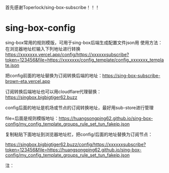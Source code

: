 首先感谢Toperlock/sing-box-subscribe！！！
# sing-box-config
sing-box常用的规则模版，可用于sing-box后端生成配置文件json用
使用方法：
在浏览器地址栏输入下列地址进行转换
https://xxxxxxx.vercel.app/config/https://xxxxxxsubscribe?token=123456&file=https://xxxxxxx/config_template/config_xxxxxxx_template.json

把config前面的地址替换为订阅转换后端的地址：https://sing-box-subscribe-brown-eta.vercel.app

订阅转换后端地址也可以用cloudflare代理替换：https://singbox.bigbigtiger62.buzz

config后面的地址是机场或节点的订阅转换地址，最好用sub-store进行管理
 
file=后面是规则模版地址：https://huangsongping62.github.io/sing-box-config/my_config_template_groups_rule_set_tun_fakeip.json

复制粘贴下面地址到浏览器地址栏，把config/后面的地址替换为订阅节点：

https://singbox.bigbigtiger62.buzz/config/https://xxxxxxsubscribe?token=123456&file=https://huangsongping62.github.io/sing-box-config/my_config_template_groups_rule_set_tun_fakeip.json

注：
